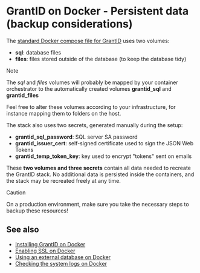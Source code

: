 ﻿# GrantID on Docker - Persistent data (backup considerations)

The [standard Docker compose file for GrantID](https://cdn.lacunasoftware.com/grantid/docker/grantid-stack.yml) uses two volumes:

* **sql**: database files
* **files**: files stored outside of the database (to keep the database tidy)

> [!NOTE]
> The *sql* and *files* volumes will probably be mapped by your container orchestrator to the automatically
> created volumes **grantid_sql** and **grantid_files**

Feel free to alter these volumes according to your infrastructure, for instance mapping them to folders on the host.

The stack also uses two secrets, generated manually during the setup:

* **grantid_sql_password**: SQL server SA password
* **grantid_issuer_cert**: self-signed certificate used to sign the JSON Web Tokens
* **grantid_temp_token_key**: key used to encrypt "tokens" sent on emails

These **two volumes and three secrets** contain all data needed to recreate the GrantID stack. No additional data is persisted inside the
containers, and the stack may be recreated freely at any time.

> [!CAUTION]
> On a production environment, make sure you take the necessary steps to backup these resources!

## See also

* [Installing GrantID on Docker](index.md)
* [Enabling SSL on Docker](enable-ssl.md)
* [Using an external database on Docker](external-db.md)
* [Checking the system logs on Docker](check-logs.md)
